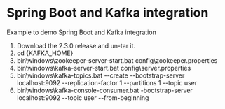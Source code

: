 # Spring Boot and Kafka integration
Example to demo Spring Boot and Kafka integration

1. Download the 2.3.0 release and un-tar it. 
2. cd {KAFKA_HOME} 
3. bin\windows\zookeeper-server-start.bat config\zookeeper.properties
4. bin\windows\kafka-server-start.bat config\server.properties
5. bin\windows\kafka-topics.bat --create --bootstrap-server localhost:9092 --replication-factor 1 --partitions 1 --topic user
6. bin\windows\kafka-console-consumer.bat -bootstrap-server localhost:9092 --topic user --from-beginning